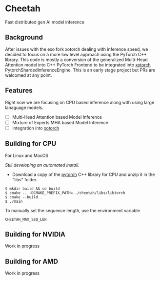 # Cheetah
Fast distributed gen AI model inference

## Background
After issues with the exo fork xotorch dealing with inference speed, we decided to focus on a more low level approach using the PyTorch C++ library. This code is mostly a conversion of the generalized Multi-Head Attention model into C++ PyTorch Frontend to be integrated into [xotorch](https://github.com/shamantechnology/xotorch) PytorchShardedInferenceEngine. This is an early stage project but PRs are welcomed at any point.

## Features
Right now we are focusing on CPU based inference along with using large lanaguage models.
- [ ] Multi-Head Attention based Model Inference
- [ ] Mixture of Experts MHA based Model Inference
- [ ] Integration into [xotorch](https://github.com/shamantechnology/xotorch)

## Building for CPU
For Linux and MacOS

*Still developing an automated install.* 
- Download a copy of the [pytorch](https://pytorch.org/) C++ library for CPU and unzip it in the "libs" folder.

```console
$ mkdir build && cd build
$ cmake .. -DCMAKE_PREFIX_PATH=../cheetah/libs/libtorch
$ cmake --build .
$ ./main
```

To manually set the sequence length, use the environment variable
```console
CHEETAH_MAX_SEQ_LEN
```

## Building for NVIDIA
Work in progress

## Building for AMD
Work in progress
